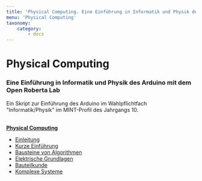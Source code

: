 ```yaml
---
title: 'Physical Computing. Eine Einführung in Informatik und Physik des Arduino mit dem Open Roberta Lab.'
menu: 'Physical Computing'
taxonomy:
    category:
        - docs
---
```


# Physical Computing

### Eine Einführung in Informatik und Physik des Arduino mit dem Open Roberta Lab

Ein Skript zur Einführung des Arduino im Wahlpflichtfach "Informatik/Physik" im MINT-Profil des Jahrgangs 10.

<br>

<div class="flex-box">
    <div class="overview-card">
    <strong><a href="https://doku.el-voss.de/de/arduinoskript/">Physical Computing</a> </strong>
    <ul>
        <li><a href="https://doku.el-voss.de/de/arduinoskript/einleitung">Einleitung </a></li>
        <li><a href="https://doku.el-voss.de/de/arduinoskript/nepo">Kurze Einführung </a></li>
        <li><a href="https://doku.el-voss.de/de/arduinoskript/bausteine-algorithmen">Bausteine von Algorithmen </a></li>
        <li><a href="https://doku.el-voss.de/de/arduinoskript/elektrik">Elektrische Grundlagen </a></li>
        <li><a href="https://doku.el-voss.de/de/arduinoskript/bauteilkunde">Bauteilkunde </a></li>
        <li><a href="https://doku.el-voss.de/de/arduinoskript/komplexe-systeme">Komplexe Systeme </a></li>
    </ul>
    </div>
</div>

